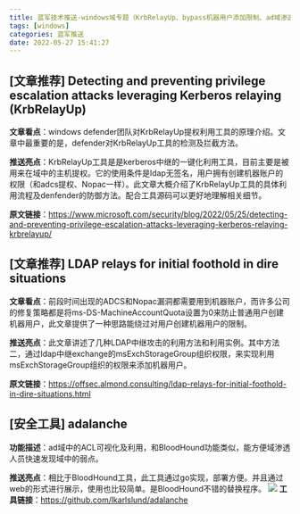 ```yaml
---
title: 蓝军技术推送-windows域专题（KrbRelayUp、bypass机器用户添加限制、ad域渗透可视化工具）
tags: [windows]
categories: 蓝军推送
date: 2022-05-27 15:41:27
---
```


## [文章推荐] Detecting and preventing privilege escalation attacks leveraging Kerberos relaying (KrbRelayUp)

**文章看点**：windows defender团队对KrbRelayUp提权利用工具的原理介绍。文章中最重要的是，defender对KrbRelayUp工具的检测及拦截方法。

**推送亮点**：KrbRelayUp工具是是kerberos中继的一键化利用工具，目前主要是被用来在域中的主机提权。它的使用条件是ldap无签名，用户拥有创建机器账户的权限（和adcs提权、Nopac一样）。此文章大概介绍了KrbRelayUp工具的具体利用流程及denfender的防御方法。配合工具源码可以更好地理解相关细节。

**原文链接**：https://www.microsoft.com/security/blog/2022/05/25/detecting-and-preventing-privilege-escalation-attacks-leveraging-kerberos-relaying-krbrelayup/

## [文章推荐] LDAP relays for initial foothold in dire situations

**文章看点**：前段时间出现的ADCS和Nopac漏洞都需要用到机器账户，而许多公司的修复策略都是将ms-DS-MachineAccountQuota设置为0来防止普通用户创建机器用户，此文章提供了一种思路能绕过对用户创建机器用户的限制。

**推送亮点**：此文章讲述了几种LDAP中继攻击的利用方法和利用实例。其中方法二，通过ldap中继exchange的msExchStorageGroup组织权限，来实现利用msExchStorageGroup组织的权限来添加机器用户。

**原文链接**：https://offsec.almond.consulting/ldap-relays-for-initial-foothold-in-dire-situations.html

## [安全工具] adalanche
**功能描述**：ad域中的ACL可视化及利用，和BloodHound功能类似，能方便域渗透人员快速发现域中的弱点。

**推送亮点**：相比于BloodHound工具，此工具通过go实现，部署方便。并且通过web的形式进行展示，使用也比较简单。是BloodHound不错的替换程序。
![](https://wiki-oss.s3.cn-north-1.jdcloud-oss.com/2022/10/e1520cb9e24145f09a081fa6b12ad794.png)
**工具链接**：https://github.com/lkarlslund/adalanche

